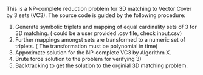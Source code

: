 This is a NP-complete reduction problem for 3D matching to Vector Cover by 3 sets (VC3).
The source code is guided by the following procedure:
1) Generate symbolic triplets and mapping of equal cardinality sets of 3 for 3D matching. ( could be a user provided .csv file, check input.csv)
2) Further mappings amongst sets are transformed to a numeric set of triplets. ( The transformation must be polynomial in time)
3) Appoximate solution for the NP-complete VC3 by Algorithm X.
4) Brute force solution to the problem for verifying 3)
5) Backtracking to get the solution to the orginial 3D matching problem.
   

